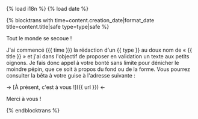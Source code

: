 {% load i18n %}
{% load date %}

{% blocktrans with time=content.creation_date|format_date title=content.title|safe type=type|safe %}

Tout le monde se secoue !

J'ai commencé ({{ time }}) la rédaction d'un {{ type }} au doux nom 
de « {{ title }} » et j'ai dans l'objectif de proposer en validation 
un texte aux petits oignons. Je fais donc appel à votre bonté sans 
limite pour dénicher le moindre pépin, que ce soit à propos 
du fond ou de la forme. Vous pourrez consulter la bêta à votre guise à 
l'adresse suivante :

-> [À présent, c'est à vous !]({{ url }}) <-

Merci à vous !

{%  endblocktrans %}
